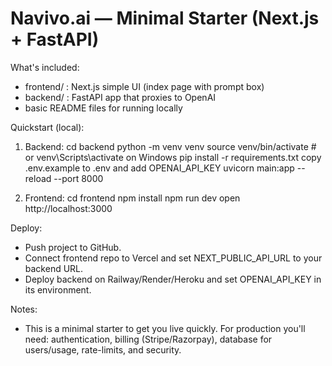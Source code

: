 Navivo.ai — Minimal Starter (Next.js + FastAPI)
===============================================

What's included:
- frontend/ : Next.js simple UI (index page with prompt box)
- backend/  : FastAPI app that proxies to OpenAI
- basic README files for running locally

Quickstart (local):
1. Backend:
   cd backend
   python -m venv venv
   source venv/bin/activate   # or venv\Scripts\activate on Windows
   pip install -r requirements.txt
   copy .env.example to .env and add OPENAI_API_KEY
   uvicorn main:app --reload --port 8000

2. Frontend:
   cd frontend
   npm install
   npm run dev
   open http://localhost:3000

Deploy:
- Push project to GitHub.
- Connect frontend repo to Vercel and set NEXT_PUBLIC_API_URL to your backend URL.
- Deploy backend on Railway/Render/Heroku and set OPENAI_API_KEY in its environment.

Notes:
- This is a minimal starter to get you live quickly. For production you'll need:
  authentication, billing (Stripe/Razorpay), database for users/usage, rate-limits, and security.
